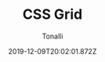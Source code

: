 ---
title: 'CSS Grid'
date: 2019-12-09T20:02:01.872Z
description: 'Una impletación básica de CSS Grid usado para un layout de un blog y poder manejar más fácilmente los diferentes tamaños de pantalla.'
author: 'Tonalli'
twitterUser: TuentyFaiv
banner: ./cover.png
color: '#61F2F5'
url: ''
withoutUrl: La url del proyecto será publicada dentro de poco 😁
---